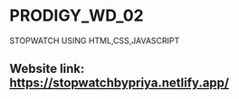 # PRODIGY_WD_02
STOPWATCH USING HTML,CSS,JAVASCRIPT

## Website link: **https://stopwatchbypriya.netlify.app/**
